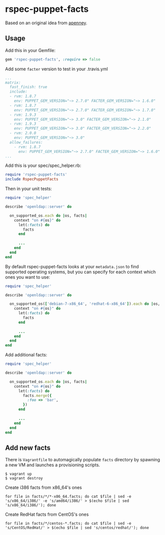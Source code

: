 rspec-puppet-facts
==================

Based on an original idea from [apenney](https://github.com/apenney/puppet_facts/).

Usage
-----

Add this in your Gemfile:

```ruby
gem 'rspec-puppet-facts', :require => false
```

Add some `facter` version to test in your .travis.yml

```yaml
...
matrix:
  fast_finish: true
  include:
  - rvm: 1.8.7
    env: PUPPET_GEM_VERSION="~> 2.7.0" FACTER_GEM_VERSION="~> 1.6.0"
  - rvm: 1.8.7
    env: PUPPET_GEM_VERSION="~> 2.7.0" FACTER_GEM_VERSION="~> 1.7.0"
  - rvm: 1.9.3
    env: PUPPET_GEM_VERSION="~> 3.0" FACTER_GEM_VERSION="~> 2.1.0"
  - rvm: 1.9.3
    env: PUPPET_GEM_VERSION="~> 3.0" FACTER_GEM_VERSION="~> 2.2.0"
  - rvm: 2.0.0
    env: PUPPET_GEM_VERSION="~> 3.0"
  allow_failures:
    - rvm: 1.8.7
      env: PUPPET_GEM_VERSION="~> 2.7.0" FACTER_GEM_VERSION="~> 1.6.0"
...
```

Add this is your spec/spec_helper.rb:

```ruby
require 'rspec-puppet-facts'
include RspecPuppetFacts
```

Then in your unit tests:

```ruby
require 'spec_helper'

describe 'openldap::server' do

  on_supported_os.each do |os, facts|
    context "on #{os}" do
      let(:facts) do
        facts
      end
      
      ...
    end
  end
end
```
By default rspec-puppet-facts looks at your `metadata.json` to find supported operating systems, but you can specify for each context which ones you want to use:

```ruby
require 'spec_helper'

describe 'openldap::server' do

  on_supported_os(['debian-7-x86_64', 'redhat-6-x86_64']).each do |os, facts|
    context "on #{os}" do
      let(:facts) do
        facts
      end
      
      ...
    end
  end
end
```

Add additional facts:
```ruby
require 'spec_helper'

describe 'openldap::server' do

  on_supported_os.each do |os, facts|
    context "on #{os}" do
      let(:facts) do
        facts.merge({
          :foo => 'bar',
        })
      end
      
      ...
    end
  end
end
```
Add new facts
-------------

There is `Vagrantfile` to automagically populate `facts` directory by spawning a new VM and launches a provisioning scripts.

```
$ vagrant up
$ vagrant destroy
```

Create i386 facts from x86_64's ones

```
for file in facts/*/*-x86_64.facts; do cat $file | sed -e 's/x86_64/i386/' -e 's/amd64/i386/' > $(echo $file | sed 's/x86_64/i386/'); done
```
Create RedHat facts from CentOS's ones

```
for file in facts/*/centos-*.facts; do cat $file | sed -e 's/CentOS/RedHat/' > $(echo $file | sed 's/centos/redhat/'); done
```

